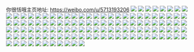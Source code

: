 你很恬哦主页地址: https://weibo.com/u/5713193206 
![](https://wx4.sinaimg.cn/mw2000/006eDYxwgy1h95iopvnijj316o1kwe81.jpg) 
![](https://wx4.sinaimg.cn/mw2000/006eDYxwgy1h95iooofckj31sc2dskjl.jpg) 
![](https://wx4.sinaimg.cn/mw2000/006eDYxwgy1h95iowiltzj31nx29a4qq.jpg) 
![](https://wx4.sinaimg.cn/mw2000/006eDYxwgy1h77p3k7fdmj32c03404qp.jpg) 
![](https://wx4.sinaimg.cn/mw2000/006eDYxwgy1h77p3oxaalj32c0340x6p.jpg) 
![](https://wx4.sinaimg.cn/mw2000/006eDYxwgy1h5q8ed9yfbj30u0140tbj.jpg) 
![](https://wx4.sinaimg.cn/mw2000/006eDYxwgy1h5q8eiu4yvj30u013kjz0.jpg) 
![](https://wx4.sinaimg.cn/mw2000/006eDYxwgy1h496chmf3qj30u0140k1v.jpg) 
![](https://wx4.sinaimg.cn/mw2000/006eDYxwgy1h496cjlcuij30u0140ajb.jpg) 
![](https://wx4.sinaimg.cn/mw2000/006eDYxwgy1h496ckrcwyj30u0140n7x.jpg) 
![](https://wx4.sinaimg.cn/mw2000/006eDYxwgy1h3f153i6j3j31sc2dsqmh.jpg) 
![](https://wx4.sinaimg.cn/mw2000/006eDYxwgy1h2u87wm9u6j30u014011i.jpg) 
![](https://wx4.sinaimg.cn/mw2000/006eDYxwgy1h2u87vj8dhj30u0140jzx.jpg) 
![](https://wx4.sinaimg.cn/mw2000/006eDYxwgy1h1jpzpbv5zj30u0140wj3.jpg) 
![](https://wx4.sinaimg.cn/mw2000/006eDYxwgy1h1jpzod4ymj30u0140jwv.jpg) 
![](https://wx4.sinaimg.cn/mw2000/006eDYxwgy1h0wt3pfmoyj30u013ytha.jpg) 
![](https://wx4.sinaimg.cn/mw2000/006eDYxwgy1h0wt3qqo1kj30u014g44u.jpg) 
![](https://wx4.sinaimg.cn/mw2000/006eDYxwgy1h0gt50yt9rj30u0192q81.jpg) 
![](https://wx4.sinaimg.cn/mw2000/006eDYxwgy1gz6dd3an6nj30u0140dlf.jpg) 
![](https://wx4.sinaimg.cn/mw2000/006eDYxwgy1gyl68kwf6yj31sy2el1ky.jpg) 
![](https://wx4.sinaimg.cn/mw2000/006eDYxwgy1gyl6c23cywj32052o61kz.jpg) 
![](https://wx4.sinaimg.cn/mw2000/006eDYxwgy1gyl68rbbgtj324a2tqx6q.jpg) 
![](https://wx4.sinaimg.cn/mw2000/006eDYxwgy1gyl68ss3bcj31w22ire82.jpg) 
![](https://wx4.sinaimg.cn/mw2000/006eDYxwgy1gyl68fmurgj32c03404qr.jpg) 
![](https://wx4.sinaimg.cn/mw2000/006eDYxwgy1gyl6aiq4cdj31761ll4qp.jpg) 
![](https://wx4.sinaimg.cn/mw2000/006eDYxwgy1gyl68v1q3lj31z42mub2b.jpg) 
![](https://wx4.sinaimg.cn/mw2000/006eDYxwgy1gyjzxzr3xbj32c0340u0x.jpg) 
![](https://wx4.sinaimg.cn/mw2000/006eDYxwgy1gyj0kkg4x1j30u014044k.jpg) 
![](https://wx4.sinaimg.cn/mw2000/006eDYxwgy1gyj0klb8s7j30u0140wlt.jpg) 
![](https://wx4.sinaimg.cn/mw2000/006eDYxwgy1gyj0klta75j30u013stex.jpg) 
![](https://wx4.sinaimg.cn/mw2000/006eDYxwgy1gxy43aa2xcj30u0140jz4.jpg) 
![](https://wx4.sinaimg.cn/mw2000/006eDYxwgy1gxy43azupcj30u0140dq2.jpg) 
![](https://wx4.sinaimg.cn/mw2000/006eDYxwgy1gxy43cnz9yj30u0140tgk.jpg) 
![](https://wx4.sinaimg.cn/mw2000/006eDYxwly1gxxb6qv6ocj30u013zqdx.jpg) 
![](https://wx4.sinaimg.cn/mw2000/006eDYxwly1gxxb6rc7onj30u0140n4w.jpg) 
![](https://wx4.sinaimg.cn/mw2000/006eDYxwly1gxxb6sjbhyj30u013zalo.jpg) 
![](https://wx4.sinaimg.cn/mw2000/006eDYxwly1gxxb6t0vcvj30u0140n4t.jpg) 
![](https://wx4.sinaimg.cn/mw2000/006eDYxwly1gxxb6tn08dj30u0140137.jpg) 
![](https://wx4.sinaimg.cn/mw2000/006eDYxwly1gxxb6uav55j30u0140am0.jpg) 
![](https://wx4.sinaimg.cn/mw2000/006eDYxwly1gxxb6vkw74j30u0140k3v.jpg) 
![](https://wx4.sinaimg.cn/mw2000/006eDYxwgy1gx37ti1u1yj30u0140wqb.jpg) 
![](https://wx4.sinaimg.cn/mw2000/006eDYxwgy1gx37tlj9c4j30u0140k5t.jpg) 
![](https://wx4.sinaimg.cn/mw2000/006eDYxwgy1gx37tpuckkj30u0140nc0.jpg) 
![](https://wx4.sinaimg.cn/mw2000/006eDYxwgy1gx37tue8kej30u0145qj5.jpg) 
![](https://wx4.sinaimg.cn/mw2000/006eDYxwgy1gx37tzc6coj30u0140dwf.jpg) 
![](https://wx4.sinaimg.cn/mw2000/006eDYxwgy1gx37u6ly5zj30u01484ff.jpg) 
![](https://wx4.sinaimg.cn/mw2000/006eDYxwgy1gx37uejeupj30u0140tn1.jpg) 
![](https://wx4.sinaimg.cn/mw2000/006eDYxwgy1gx38559w4fj30u0140h4l.jpg) 
![](https://wx4.sinaimg.cn/mw2000/006eDYxwgy1gx3856ey4yj30u0140tpn.jpg) 
![](https://wx4.sinaimg.cn/mw2000/006eDYxwgy1gx3853qshxj30u01hd7jt.jpg) 
![](https://wx4.sinaimg.cn/mw2000/006eDYxwgy1gwpi9t51s6j30u0140n5k.jpg) 
![](https://wx4.sinaimg.cn/mw2000/006eDYxwgy1gwgal1zwwdj323d2si7wj.jpg) 
![](https://wx4.sinaimg.cn/mw2000/006eDYxwgy1gwgal7e8t9j32c0340e83.jpg) 
![](https://wx4.sinaimg.cn/mw2000/006eDYxwgy1gwgakyw4toj31xs2l1u0y.jpg) 
![](https://wx4.sinaimg.cn/mw2000/006eDYxwgy1gwgal5xzfjj32202qnx6q.jpg) 
![](https://wx4.sinaimg.cn/mw2000/006eDYxwgy1gwgakxa3hej323e2sj7wh.jpg) 
![](https://wx4.sinaimg.cn/mw2000/006eDYxwgy1gwgal41bhsj31vt2if7wi.jpg) 
![](https://wx4.sinaimg.cn/mw2000/006eDYxwgy1gwg2qqgu7ej31sc2ds7wi.jpg) 
![](https://wx4.sinaimg.cn/mw2000/006eDYxwly1gsz29r5zeaj62c0340npf02.jpg) 
![](https://wx4.sinaimg.cn/mw2000/006eDYxwly1gsz29s2wqxj31401hcqrk.jpg) 
![](https://wx4.sinaimg.cn/mw2000/006eDYxwly1gsz29gnmqoj32c0340npd.jpg) 
![](https://wx4.sinaimg.cn/mw2000/006eDYxwly1gsz29mcretj32692wc1ky.jpg) 
![](https://wx4.sinaimg.cn/mw2000/006eDYxwly1gsz29kd3enj32c03401kz.jpg) 
![](https://wx4.sinaimg.cn/mw2000/006eDYxwly1gsz29tfb98j32c0340qv5.jpg) 
![](https://wx4.sinaimg.cn/mw2000/006eDYxwly1gsz29ytb0wj31l1241e81.jpg) 
![](https://wx4.sinaimg.cn/mw2000/006eDYxwly1gsz2c6e8b9j31fw1xbhaz.jpg) 
![](https://wx4.sinaimg.cn/mw2000/006eDYxwly1gsz2a2m498j62802yox6p02.jpg) 
![](https://wx4.sinaimg.cn/mw2000/006eDYxwly1gsz2cbrtgdj31sc2dskjl.jpg) 
![](https://wx4.sinaimg.cn/mw2000/006eDYxwly1gsz2cxoljwj31j721l1ao.jpg) 
![](https://wx4.sinaimg.cn/mw2000/006eDYxwgy1gsk1ok9haej62we1xjkjl02.jpg) 
![](https://wx4.sinaimg.cn/mw2000/006eDYxwgy1gsenm9ulvhj628x306x6s02.jpg) 
![](https://wx4.sinaimg.cn/mw2000/006eDYxwgy1gsenmkhpyyj32092odx6s.jpg) 
![](https://wx4.sinaimg.cn/mw2000/006eDYxwgy1gsenmtkiu8j31ke237185.jpg) 
![](https://wx4.sinaimg.cn/mw2000/006eDYxwgy1gsenmck5b2j31y72minpd.jpg) 
![](https://wx4.sinaimg.cn/mw2000/006eDYxwgy1gsenmhcx98j31x02k01l1.jpg) 
![](https://wx4.sinaimg.cn/mw2000/006eDYxwgy1gsenmv0crej315s1jq4qb.jpg) 
![](https://wx4.sinaimg.cn/mw2000/006eDYxwgy1gsenmsim0yj32c0340npf.jpg) 
![](https://wx4.sinaimg.cn/mw2000/006eDYxwgy1gsenmbbojlj31561ji1kx.jpg) 
![](https://wx4.sinaimg.cn/mw2000/006eDYxwgy1gsenmmdz4dj322b2r3x6p.jpg) 
![](https://wx4.sinaimg.cn/mw2000/006eDYxwgy1gs1t2v6z9nj326d2whb0t.jpg) 
![](https://wx4.sinaimg.cn/mw2000/006eDYxwgy1grww2mq9n4j31sc2dsnpd.jpg) 
![](https://wx4.sinaimg.cn/mw2000/006eDYxwgy1grww2ty739j31hy1zy7gu.jpg) 
![](https://wx4.sinaimg.cn/mw2000/006eDYxwgy1grww2nmm6lj30xg1audu3.jpg) 
![](https://wx4.sinaimg.cn/mw2000/006eDYxwgy1grww2l7rdnj31371g9wv4.jpg) 
![](https://wx4.sinaimg.cn/mw2000/006eDYxwgy1grww2yfpmwj31zu2ns1ky.jpg) 
![](https://wx4.sinaimg.cn/mw2000/006eDYxwgy1grww2vppxgj31rt2d3h7u.jpg) 
![](https://wx4.sinaimg.cn/mw2000/006eDYxwgy1grww2reld7j31mw26i1kz.jpg) 
![](https://wx4.sinaimg.cn/mw2000/006eDYxwgy1grww2t27pwj31ej1vdwmb.jpg) 
![](https://wx4.sinaimg.cn/mw2000/006eDYxwgy1grww2sh9w1j61hv206ha802.jpg) 
![](https://wx4.sinaimg.cn/mw2000/006eDYxwgy1gqckulooshj324t2uf4qq.jpg) 
![](https://wx4.sinaimg.cn/mw2000/006eDYxwgy1gqckujlheij31131txnlg.jpg) 
![](https://wx4.sinaimg.cn/mw2000/006eDYxwgy1gqckuqwlhoj32c03407wj.jpg) 
![](https://wx4.sinaimg.cn/mw2000/006eDYxwgy1gqckunblphj325y2vyx6p.jpg) 
![](https://wx4.sinaimg.cn/mw2000/006eDYxwgy1gq8n8vp5vhj30ra1ci12c.jpg) 
![](https://wx4.sinaimg.cn/mw2000/006eDYxwgy1gq8n8ug77lj32c03404qq.jpg) 
![](https://wx4.sinaimg.cn/mw2000/006eDYxwly1gnwl297rm9j31k222s4bm.jpg) 
![](https://wx4.sinaimg.cn/mw2000/006eDYxwly1gl8zwuozsqj30s511jaib.jpg) 
![](https://wx4.sinaimg.cn/mw2000/006eDYxwly1gl8zwt74rij31ej1vddpo.jpg) 
![](https://wx4.sinaimg.cn/mw2000/006eDYxwly1gk9k78s8wmj31yf2lau0x.jpg) 
![](https://wx4.sinaimg.cn/mw2000/006eDYxwly1gjuqxxch82j30vc15sgw9.jpg) 
![](https://wx4.sinaimg.cn/mw2000/006eDYxwly1gjuqxy55bnj31sj1sjhdt.jpg) 
![](https://wx4.sinaimg.cn/mw2000/006eDYxwly1ghuzg3m9v4j30te136gtm.jpg) 
![](https://wx4.sinaimg.cn/mw2000/006eDYxwly1ghkcxhzcc2j31eh1e1wtm.jpg) 
![](https://wx4.sinaimg.cn/mw2000/006eDYxwly1ggzpj6gw6gj325d25d4qp.jpg) 
![](https://wx4.sinaimg.cn/mw2000/006eDYxwly1ggzpj5l9gsj31w91w9hdt.jpg) 
![](https://wx4.sinaimg.cn/mw2000/006eDYxwly1gdyz5fld40j32c0340x6s.jpg) 
![](https://wx4.sinaimg.cn/mw2000/006eDYxwly1gdyz5d88nmj326k2wr1l1.jpg) 
![](https://wx4.sinaimg.cn/mw2000/006eDYxwly1gai6yy8oebj30vc15sk1l.jpg) 
![](https://wx4.sinaimg.cn/mw2000/006eDYxwly1g81cdoqff9j319r0u07eh.jpg) 
![](https://wx4.sinaimg.cn/mw2000/006eDYxwly1g1cuyyu2tlj30u00u07el.jpg) 
![](https://wx4.sinaimg.cn/mw2000/006eDYxwly1g1cuyuz2crj30u00u0q77.jpg) 
![](https://wx4.sinaimg.cn/mw2000/006eDYxwgy1g05151zd88j31481hmb2a.jpg) 
![](https://wx4.sinaimg.cn/mw2000/006eDYxwly1fz6jivwdd3j30id0id4c6.jpg) 
![](https://wx4.sinaimg.cn/mw2000/006eDYxwly1fz0v0lsz22j30u0140qaw.jpg) 
![](https://wx4.sinaimg.cn/mw2000/006eDYxwly1fy811l2ssjj30va0va4ox.jpg) 
![](https://wx4.sinaimg.cn/mw2000/006eDYxwly1fwa44axxehj30q30ypwmq.jpg) 
![](https://wx4.sinaimg.cn/mw2000/006eDYxwly1fw081xd140j30v70v7x22.jpg) 
![](https://wx4.sinaimg.cn/mw2000/006eDYxwly1fw081wkw5zj30yi0yigq5.jpg) 
![](https://wx4.sinaimg.cn/mw2000/006eDYxwly1frc50z6j9dj30qo0qojx8.jpg) 
